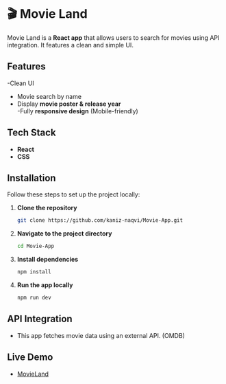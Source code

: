 # 🎬 Movie Land

Movie Land is a **React app** that allows users to search for movies using API integration. It features a clean and simple UI.

## Features

-Clean UI

- Movie search by name
- Display **movie poster & release year**  
  -Fully **responsive design** (Mobile-friendly)

## Tech Stack

- **React**
- **CSS**

## Installation

Follow these steps to set up the project locally:

1. **Clone the repository**
   ```bash
   git clone https://github.com/kaniz-naqvi/Movie-App.git
   ```
2. **Navigate to the project directory**

   ```bash
   cd Movie-App
   ```

3. **Install dependencies**

   ```bash
   npm install
   ```

4. **Run the app locally**

   ```bash
   npm run dev
   ```

## API Integration

- This app fetches movie data using an external API. (OMDB)

## Live Demo

- [MovieLand](https://movie-app-xi-steel-47.vercel.app/)
